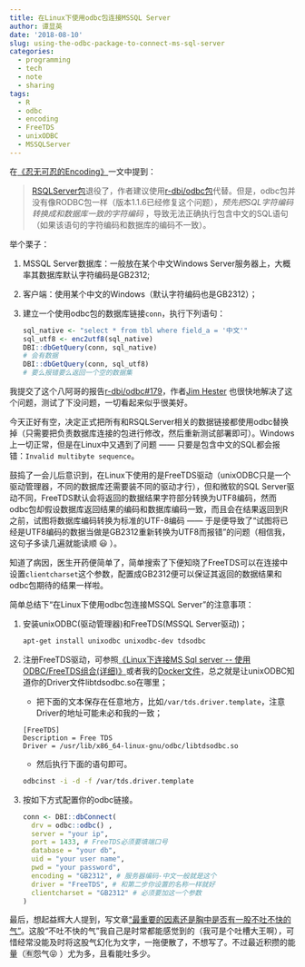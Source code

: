 ```yaml
---
title: 在Linux下使用odbc包连接MSSQL Server
author: 谭显英
date: '2018-08-10'
slug: using-the-odbc-package-to-connect-ms-sql-server
categories:
  - programming
  - tech
  - note
  - sharing
tags:
  - R
  - odbc
  - encoding
  - FreeTDS
  - unixODBC
  - MSSQLServer
---
```


在[《忍无可忍的Encoding》](/post/2018/05/07/cant-bear-with-encoding-any-longer/)一文中提到：

> [RSQLServer包](https://github.com/imanuelcostigan/RSQLServer)退役了，作者建议使用[r-dbi/odbc包](https://github.com/r-dbi/odbc)代替。但是，odbc包并没有像RODBC包一样（版本1.1.6已经修复这个问题），_预先把SQL字符编码转换成和数据库一致的字符编码_ ，导致无法正确执行包含中文的SQL语句（如果该语句的字符编码和数据库的编码不一致）。

举个栗子：

1. MSSQL Server数据库：一般放在某个中文Windows Server服务器上，大概率其数据库默认字符编码是GB2312;
1. 客户端：使用某个中文的Windows（默认字符编码也是GB2312）；
1. 建立一个使用odbc包的数据库链接`conn`，执行下列语句：

    ```r
    sql_native <- "select * from tbl where field_a = '中文'"
    sql_utf8 <- enc2utf8(sql_native)
    DBI::dbGetQuery(conn, sql_native)
    # 会有数据
    DBI::dbGetQuery(conn, sql_utf8)
    # 要么报错要么返回一个空的数据集
    ```

我提交了这个八阿哥的报告[r-dbi/odbc#179](https://github.com/r-dbi/odbc/issues/179)，作者[Jim Hester](https://github.com/jimhester) 也很快地解决了这个问题，测试了下没问题，一切看起来似乎很美好。

今天正好有空，决定正式把所有和RSQLServer相关的数据链接都使用odbc替换掉（只需要把负责数据库连接的包进行修改，然后重新测试部署即可）。Windows上一切正常，但是在Linux中又遇到了问题 —— 只要是包含中文的SQL都会报错：`Invalid multibyte sequence`。

鼓捣了一会儿后意识到，在Linux下使用的是FreeTDS驱动（unixODBC只是一个驱动管理器，不同的数据库还需要装不同的驱动才行），但和微软的SQL Server驱动不同，FreeTDS默认会将返回的数据结果字符部分转换为UTF8编码，然而odbc包却假设数据库返回结果的编码和数据库编码一致，而且会在结果返回到R之前，试图将数据库编码转换为标准的UTF-8编码 —— 于是便导致了“试图将已经是UTF8编码的数据当做是GB2312重新转换为UTF8而报错”的问题（相信我，这句子多读几遍就能读顺 :smiley: ）。

知道了病因，医生开药便简单了，简单搜索了下便知晓了FreeTDS可以在连接中设置`clientcharset`这个参数，配置成GB2312便可以保证其返回的数据结果和odbc包期待的结果一样啦。

简单总结下“在Linux下使用odbc包连接MSSQL Server”的注意事项：

1. 安装unixODBC(驱动管理器)和FreeTDS(MSSQL Server驱动)；

    ```bash
    apt-get install unixodbc unixodbc-dev tdsodbc
    ```
    
1. 注册FreeTDS驱动，可参照[《Linux下连接MS Sql server -- 使用ODBC/FreeTDS组合(详细)》](http://www.cnblogs.com/lexus/archive/2012/09/26/2704382.html)或者我的[Docker文件](https://github.com/shrektan/rdocker/blob/master/rdocker4working/Dockerfile#L69)，总之就是让unixODBC知道你的Driver文件libtdsodbc.so在哪里；
    
    - 把下面的文本保存在任意地方，比如`/var/tds.driver.template`，注意Driver的地址可能未必和我的一致；
    ```
    [FreeTDS]
    Description = Free TDS
    Driver = /usr/lib/x86_64-linux-gnu/odbc/libtdsodbc.so
    ```
    
    - 然后执行下面的语句即可。
    ```bash
    odbcinst -i -d -f /var/tds.driver.template
    ```

1. 按如下方式配置你的odbc链接。

    ```r
    conn <- DBI::dbConnect(
      drv = odbc::odbc() ,
      server = "your ip",
      port = 1433, # FreeTDS必须要填端口号
      database = "your db",
      uid = "your user name",
      pwd = "your password",
      encoding = "GB2312", # 服务器编码-中文一般就是这个
      driver = "FreeTDS", # 和第二步你设置的名称一样就好
      clientcharset = "GB2312" # 必须要加这一个参数
    )
    ```


最后，想起益辉大人提到，写文章[“最重要的因素还是胸中是否有一股不吐不快的气”](https://yihui.name/cn/2018/07/fluent-essay/)。这股“不吐不快的气”我自己是时常都能感觉到的（我可是个吐槽大王啊），可惜经常没能及时将这股气幻化为文字，一拖便散了，不想写了。不过最近积攒的能量（:u6709:怨气:stuck_out_tongue_closed_eyes:	）尤为多，且看能吐多少。
